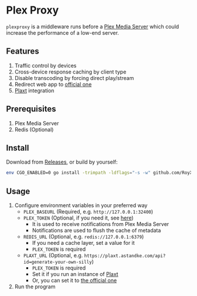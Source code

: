 # Plex Proxy

`plexproxy` is a middleware runs before a [Plex Media Server](https://www.plex.tv/media-server-downloads/) which could increase
the performance of a low-end server.

## Features

1. Traffic control by devices
2. Cross-device response caching by client type
3. Disable transcoding by forcing direct play/stream
4. Redirect web app to [official one](https://app.plex.tv/desktop)
5. [Plaxt](https://github.com/XanderStrike/goplaxt) integration

## Prerequisites

1. Plex Media Server
2. Redis (Optional)

## Install

Download from [Releases](https://github.com/RoyXiang/plexproxy/releases/latest), or build by yourself:

```sh
env CGO_ENABLED=0 go install -trimpath -ldflags="-s -w" github.com/RoyXiang/plexproxy@latest
```

## Usage

1. Configure environment variables in your preferred way
   - `PLEX_BASEURL` (Required, e.g. `http://127.0.0.1:32400`)
   - `PLEX_TOKEN` (Optional, if you need it, see [here](https://support.plex.tv/articles/204059436-finding-an-authentication-token-x-plex-token/))
     * It is used to receive notifications from Plex Media Server
     * Notifications are used to flush the cache of metadata
   - `REDIS_URL` (Optional, e.g. `redis://127.0.0.1:6379`)
       * If you need a cache layer, set a value for it
       * `PLEX_TOKEN` is required
   - `PLAXT_URL` (Optional, e.g. `https://plaxt.astandke.com/api?id=generate-your-own-silly`)
     * `PLEX_TOKEN` is required
     * Set it if you run an instance of [Plaxt](https://github.com/XanderStrike/goplaxt)
     * Or, you can set it to [the official one](https://plaxt.astandke.com/)
2. Run the program
